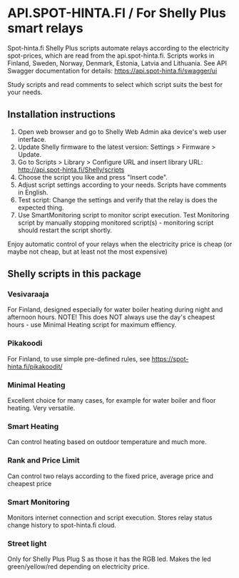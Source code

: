 # API.SPOT-HINTA.FI / For Shelly Plus smart relays
Spot-hinta.fi Shelly Plus scripts automate relays according to the electricity spot-prices, which are read from the api.spot-hinta.fi. Scripts works in Finland, Sweden, Norway, Denmark, Estonia, Latvia and Lithuania. See API Swagger documentation for details: https://api.spot-hinta.fi/swagger/ui

Study scripts and read comments to select which script suits the best for your needs.

## Installation instructions

1. Open web browser and go to Shelly Web Admin aka device's web user interface.
2. Update Shelly firmware to the latest version: Settings > Firmware > Update.
3. Go to Scripts > Library > Configure URL and insert library URL: http://api.spot-hinta.fi/Shelly/scripts
4. Choose the script you like and press "Insert code". 
5. Adjust script settings according to your needs. Scripts have comments in English.
6. Test script: Change the settings and verify that the relay is does the expected thing.
7. Use SmartMonitoring script to monitor script execution. Test Monitoring script by manually stopping monitored script(s) - monitoring script should restart the script shortly. 

Enjoy automatic control of your relays when the electricity price is cheap (or maybe not cheap, but at least not the most expensive)


## Shelly scripts in this package

### Vesivaraaja
For Finland, designed especially for water boiler heating during night and afternoon hours. NOTE! This does NOT always use the day's cheapest hours - use Minimal Heating script for maximum effiency. 

### Pikakoodi
For Finland, to use simple pre-defined rules, see https://spot-hinta.fi/pikakoodit/

### Minimal Heating
Excellent choice for many cases, for example for water boiler and floor heating. Very versatile.  

### Smart Heating
Can control heating based on outdoor temperature and much more. 

### Rank and Price Limit
Can control two relays according to the fixed price, average price and cheapest price 

### Smart Monitoring
Monitors internet connection and script execution. Stores relay status change history to spot-hinta.fi cloud. 

### Street light
Only for Shelly Plus Plug S as those it has the RGB led. Makes the led green/yellow/red depending on electricity price. 
